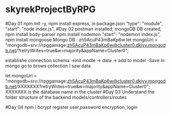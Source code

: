 # skyrekProjectByRPG
#Day 01
    npm init -y,
    npm install express,
    in package.json
        "type": "module",
        "start": "node index.js",
#Day 02
    postman installed,
    mongoDB DB created,
    npm install body-parser
    npm install nodemon
        "start": "nodemon index.js",
    npm install mongoose
Mongo DB : zh5AcuP43mBaKp6w
let mongoUrl = "mongodb+srv://rpggamage:zh5AcuP43mBaKp6w@cluster0.dkiyv.mongodb.net/?retryWrites=true&w=majority&appName=Cluster0";

establishe connection
schema ->init modle -> data -> add to model -Save
in mongo go to brows collection I saw data

let mongoUrl = "mongodb+srv://rpggamage:zh5AcuP43mBaKp6w@cluster0.dkiyv.mongodb.net/XXXXXXX?retryWrites=true&w=majority&appName=Cluster0"; XXXXXXX is the database name in the cluster
#Day 03
    Understand the folder structure of the backend
    models/controllers/routes

#Day 04
    npm i bcrypt
    register user,password encryption, login


